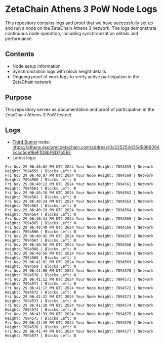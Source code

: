 # ZetaChain Athens 3 PoW Node Logs
This repository contains logs and proof that we have successfully set up and run a node on the ZetaChain Athens 3 network. The logs demonstrate continuous node operation, including synchronization details and performance.

## Contents
- Node setup information
- Synchronization logs with block height details
- Ongoing proof of work logs to verify active participation in the ZetaChain network

## Purpose
This repository serves as documentation and proof of participation in the ZetaChain Athens 3 PoW testnet.

## Logs

- [Third Bunny](https://thirdbunny.xyz/) node: https://athens.explorer.zetachain.com/address/0x225254d35dE666064Eccc5ce16eF1D8bF8D7b5EE
- Latest logs:
```
Fri Nov 29 06:40:02 PM UTC 2024 Your Node Height: 7894559 | Network Height: 7894559 | Blocks Left: 0
Fri Nov 29 06:40:07 PM UTC 2024 Your Node Height: 7894560 | Network Height: 7894560 | Blocks Left: 0
Fri Nov 29 06:40:13 PM UTC 2024 Your Node Height: 7894561 | Network Height: 7894561 | Blocks Left: 0
Fri Nov 29 06:40:18 PM UTC 2024 Your Node Height: 7894562 | Network Height: 7894562 | Blocks Left: 0
Fri Nov 29 06:40:24 PM UTC 2024 Your Node Height: 7894563 | Network Height: 7894563 | Blocks Left: 0
Fri Nov 29 06:40:29 PM UTC 2024 Your Node Height: 7894564 | Network Height: 7894564 | Blocks Left: 0
Fri Nov 29 06:40:34 PM UTC 2024 Your Node Height: 7894565 | Network Height: 7894565 | Blocks Left: 0
Fri Nov 29 06:40:40 PM UTC 2024 Your Node Height: 7894566 | Network Height: 7894566 | Blocks Left: 0
Fri Nov 29 06:40:45 PM UTC 2024 Your Node Height: 7894567 | Network Height: 7894567 | Blocks Left: 0
Fri Nov 29 06:40:50 PM UTC 2024 Your Node Height: 7894568 | Network Height: 7894568 | Blocks Left: 0
Fri Nov 29 06:40:56 PM UTC 2024 Your Node Height: 7894568 | Network Height: 7894569 | Blocks Left: 1
Fri Nov 29 06:41:01 PM UTC 2024 Your Node Height: 7894569 | Network Height: 7894569 | Blocks Left: 0
Fri Nov 29 06:41:06 PM UTC 2024 Your Node Height: 7894570 | Network Height: 7894570 | Blocks Left: 0
Fri Nov 29 06:41:12 PM UTC 2024 Your Node Height: 7894571 | Network Height: 7894571 | Blocks Left: 0
Fri Nov 29 06:41:17 PM UTC 2024 Your Node Height: 7894572 | Network Height: 7894572 | Blocks Left: 0
Fri Nov 29 06:41:22 PM UTC 2024 Your Node Height: 7894573 | Network Height: 7894573 | Blocks Left: 0
Fri Nov 29 06:41:28 PM UTC 2024 Your Node Height: 7894574 | Network Height: 7894574 | Blocks Left: 0
Fri Nov 29 06:41:33 PM UTC 2024 Your Node Height: 7894575 | Network Height: 7894575 | Blocks Left: 0
Fri Nov 29 06:41:39 PM UTC 2024 Your Node Height: 7894576 | Network Height: 7894576 | Blocks Left: 0
Fri Nov 29 06:41:44 PM UTC 2024 Your Node Height: 7894577 | Network Height: 7894577 | Blocks Left: 0
```
